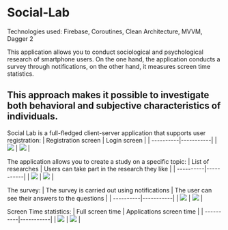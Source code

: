 # Social-Lab
Technologies used: Firebase, Coroutines, Clean Architecture, MVVM, Dagger 2

This application allows you to conduct sociological and psychological research of smartphone users. On the one hand, the application conducts a survey through notifications, on the other hand, it measures screen time statistics.

This approach makes it possible to investigate both behavioral and subjective characteristics of individuals.
-------------

Social Lab is a full-fledged client-server application that supports user registration:
| Registration screen | Login screen |
| ----------|-----------|
| <img src="https://github.com/Glebasta33/Social-Lab/blob/master/app/src/main/res/drawable-v24/screen_registration.jpg"/> | <img src="https://github.com/Glebasta33/Social-Lab/blob/master/app/src/main/res/drawable-v24/screen_login.jpg"/> |

The application allows you to create a study on a specific topic:
| List of researches | Users can take part in the research they like |
| ----------|-----------|
| <img src="https://github.com/Glebasta33/Social-Lab/blob/master/app/src/main/res/drawable-v24/screen_researches.jpg"/> | <img src="https://github.com/Glebasta33/Social-Lab/blob/master/app/src/main/res/drawable-v24/screen_research_info.jpg"/> |

The survey:
| The survey is carried out using notifications | The user can see their answers to the questions |
| ----------|-----------|
| <img src="https://github.com/Glebasta33/Social-Lab/blob/master/app/src/main/res/drawable-v24/screen_notification.jpg"/> | <img src="https://github.com/Glebasta33/Social-Lab/blob/master/app/src/main/res/drawable-v24/screen_answers.jpg"/> |

Screen Time statistics:
| Full screen time | Applications screen time |
| ----------|-----------|
| <img src="https://github.com/Glebasta33/Social-Lab/blob/master/app/src/main/res/drawable-v24/screen_stats_1.jpg"/> | <img src="https://github.com/Glebasta33/Social-Lab/blob/master/app/src/main/res/drawable-v24/screen_stats_2.jpg"/> |
